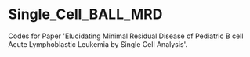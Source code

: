 # Single_Cell_BALL_MRD
Codes for Paper 'Elucidating Minimal Residual Disease of Pediatric B cell Acute Lymphoblastic Leukemia by Single Cell Analysis'.
